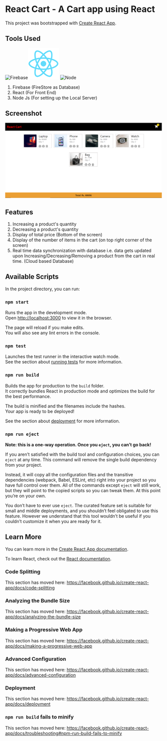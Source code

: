 # React Cart - A Cart app using React

This project was bootstrapped with [Create React App](https://github.com/facebook/create-react-app).

## Tools Used

<img src="https://www.gstatic.com/devrel-devsite/prod/vc0d10ef7c6e8aac6c71e2a2051f66f30f3c99a4b52237746839ce4f1fae2b7b4/firebase/images/touchicon-180.png" height="100px" width="100px" alt="Firebase"><img src="public/logo192.png" height="100px" alt="React"> <img src="https://upload.wikimedia.org/wikipedia/commons/thumb/d/d9/Node.js_logo.svg/1200px-Node.js_logo.svg.png" height="100px" alt="Node">
1. Firebase (FireStore as Database)
2. React (For Front End)
3. Node Js (For setting up the Local Server)

## Screenshot

![SC!](https://github.com/utkarsh2210/React_Cart/blob/master/public/react_cart.PNG)

## Features

1. Increasing a product's quantity
2. Decreasing a product's quantity
3. Display of total price (Bottom of the screen)
4. Display of the number of items in the cart (on top right corner of the screen)
5. Real time data synchronization with database i.e. data gets updated upon Increasing/Decreasing/Removing a product from the cart in real time. (Cloud based Database)

## Available Scripts

In the project directory, you can run:

### `npm start`

Runs the app in the development mode.<br />
Open [http://localhost:3000](http://localhost:3000) to view it in the browser.

The page will reload if you make edits.<br />
You will also see any lint errors in the console.

### `npm test`

Launches the test runner in the interactive watch mode.<br />
See the section about [running tests](https://facebook.github.io/create-react-app/docs/running-tests) for more information.

### `npm run build`

Builds the app for production to the `build` folder.<br />
It correctly bundles React in production mode and optimizes the build for the best performance.

The build is minified and the filenames include the hashes.<br />
Your app is ready to be deployed!

See the section about [deployment](https://facebook.github.io/create-react-app/docs/deployment) for more information.

### `npm run eject`

**Note: this is a one-way operation. Once you `eject`, you can’t go back!**

If you aren’t satisfied with the build tool and configuration choices, you can `eject` at any time. This command will remove the single build dependency from your project.

Instead, it will copy all the configuration files and the transitive dependencies (webpack, Babel, ESLint, etc) right into your project so you have full control over them. All of the commands except `eject` will still work, but they will point to the copied scripts so you can tweak them. At this point you’re on your own.

You don’t have to ever use `eject`. The curated feature set is suitable for small and middle deployments, and you shouldn’t feel obligated to use this feature. However we understand that this tool wouldn’t be useful if you couldn’t customize it when you are ready for it.

## Learn More

You can learn more in the [Create React App documentation](https://facebook.github.io/create-react-app/docs/getting-started).

To learn React, check out the [React documentation](https://reactjs.org/).

### Code Splitting

This section has moved here: https://facebook.github.io/create-react-app/docs/code-splitting

### Analyzing the Bundle Size

This section has moved here: https://facebook.github.io/create-react-app/docs/analyzing-the-bundle-size

### Making a Progressive Web App

This section has moved here: https://facebook.github.io/create-react-app/docs/making-a-progressive-web-app

### Advanced Configuration

This section has moved here: https://facebook.github.io/create-react-app/docs/advanced-configuration

### Deployment

This section has moved here: https://facebook.github.io/create-react-app/docs/deployment

### `npm run build` fails to minify

This section has moved here: https://facebook.github.io/create-react-app/docs/troubleshooting#npm-run-build-fails-to-minify
